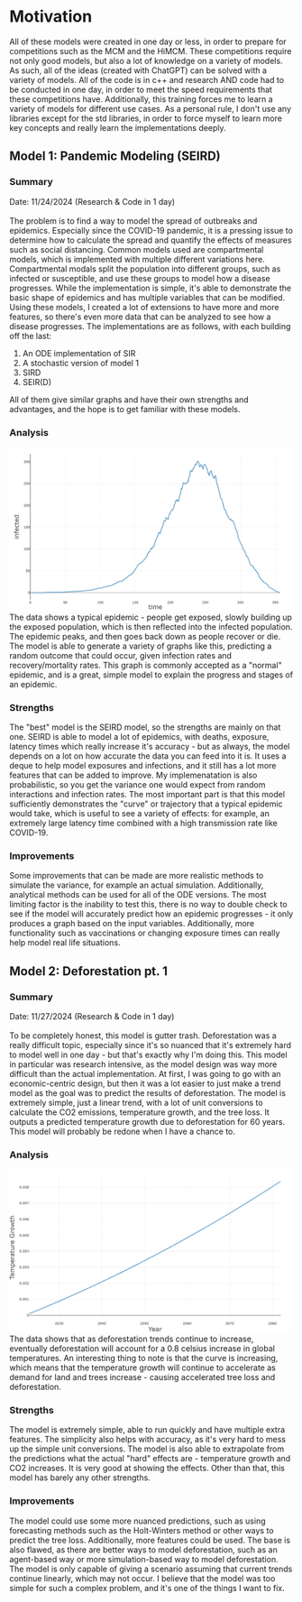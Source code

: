 # Motivation
All of these models were created in one day or less, in order to prepare for competitions such as the MCM and the HiMCM. 
These competitions require not only good models, but also a lot of knowledge on a variety of models. As such, all of the ideas (created with ChatGPT) can be solved with a variety of models.
All of the code is in c++ and research AND code had to be conducted in one day, in order to meet the speed requirements that these competitions have. Additionally, this training forces me to learn a variety of models for different use cases.
As a personal rule, I don't use any libraries except for the std libraries, in order to force myself to learn more key concepts and really learn the implementations deeply. 

## Model 1: Pandemic Modeling (SEIRD) 
### Summary
Date: 11/24/2024 (Research & Code in 1 day)
<br>
<br>
The problem is to find a way to model the spread of outbreaks and epidemics. Especially since the COVID-19 pandemic, it is a pressing issue to determine how to calculate the spread and quantify the effects of measures such as social distancing.
Common models used are compartmental models, which is implemented with multiple different variations here. Compartmental modals split the population into different groups, such as infected or susceptible, and use these groups to model how a disease progresses. While the implementation is simple, it's able to demonstrate the basic shape of epidemics and has multiple variables that can be modified. Using these models, I created a lot of extensions to have more and more features, so there's even more data that can be analyzed to see how a disease progresses.
The implementations are as follows, with each building off the last:
1. An ODE implementation of SIR
2. A stochastic version of model 1
3. SIRD
4. SEIR(D)
<!---->
All of them give similar graphs and have their own strengths and advantages, and the hope is to get familiar with these models. <br>

### Analysis
![Hump-like graph showing infections vs. time](images/disease_outbreaks.png) The data shows a typical epidemic - people get exposed, slowly building up the exposed population, which is then reflected into the infected population. The epidemic peaks, and then goes back down as people recover or die. The model is able to generate a variety of graphs like this, predicting a random outcome that could occur, given infection rates and recovery/mortality rates. This graph is commonly accepted as a "normal" epidemic, and is a great, simple model to explain the progress and stages of an epidemic.

### Strengths
The "best" model is the SEIRD model, so the strengths are mainly on that one. SEIRD is able to model a lot of epidemics, with deaths, exposure, latency times which really increase it's accuracy - but as always, the model depends on a lot on how accurate the data you can feed into it is. It uses a deque to help model exposures and infections, and it still has a lot more features that can be added to improve. My implemenatation is also probabilistic, so you get the variance one would expect from random interactions and infection rates. The most important part is that this model sufficiently demonstrates the "curve" or trajectory that a typical epidemic would take, which is useful to see a variety of effects: for example, an extremely large latency time combined with a high transmission rate like COVID-19.

### Improvements
Some improvements that can be made are more realistic methods to simulate the variance, for example an actual simulation. Additionally, analytical methods can be used for all of the ODE versions. The most limiting factor is the inability to test this, there is no way to double check to see if the model will accurately predict how an epidemic progresses - it only produces a graph based on the input variables. Additionally, more functionality such as vaccinations or changing exposure times can really help model real life situations.

## Model 2: Deforestation pt. 1 
### Summary
Date: 11/27/2024 (Research & Code in 1 day)
<br>
<br>
To be completely honest, this model is gutter trash. Deforestation was a really difficult topic, especially since it's so nuanced that it's extremely hard to model well in one day - but that's exactly why I'm doing this. This model in particular was research intensive, as the model design was way more difficult than the actual implementation. At first, I was going to go with an economic-centric design, but then it was a lot easier to just make a trend model as the goal was to predict the results of deforestation.
The model is extremely simple, just a linear trend, with a lot of unit conversions to calculate the CO2 emissions, temperature growth, and the tree loss. It outputs a predicted temperature growth due to deforestation for 60 years.
This model will probably be redone when I have a chance to.

### Analysis
![Exponential growth of temperature vs. years](images/deforestation_effects.png)
The data shows that as deforestation trends continue to increase, eventually deforestation will account for a 0.8 celsius increase in global temperatures. An interesting thing to note is that the curve is increasing, which means that the temperature growth will continue to accelerate as demand for land and trees increase - causing accelerated tree loss and deforestation.


### Strengths
The model is extremely simple, able to run quickly and have multiple extra features. The simplicity also helps with accuracy, as it's very hard to mess up the simple unit conversions. The model is also able to extrapolate from the predictions what the actual "hard" effects are - temperature growth and CO2 increases. It is very good at showing the effects.
Other than that, this model has barely any other strengths.

### Improvements
The model could use some more nuanced predictions, such as using forecasting methods such as the Holt-Winters method or other ways to predict the tree loss. Additionally, more features could be used. The base is also flawed, as there are better ways to model deforestation, such as an agent-based way or more simulation-based way to model deforestation. The model is only capable of giving a scenario assuming that current trends continue linearly, which may not occur. I believe that the model was too simple for such a complex problem, and it's one of the things I want to fix.




